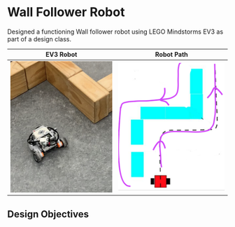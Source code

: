 # Wall Follower Robot

Designed a functioning Wall follower robot using LEGO Mindstorms EV3 as part of a design class.

EV3 Robot            |  Robot Path
:-------------------------:|:-------------------------:
<img src=https://github.com/talha-riaz/WallFollower-EV3/blob/master/img/a.jpg height=300 width=250>  |  ![](https://github.com/talha-riaz/WallFollower-EV3/blob/master/img/b.png)

<H2> Design Objectives </H2>
